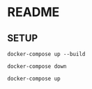 # README
## SETUP
```
docker-compose up --build
```
```
docker-compose down
```
```
docker-compose up
```